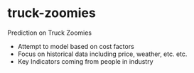 # truck-zoomies
Prediction on Truck Zoomies

 - Attempt to model based on cost factors
 - Focus on historical data including price, weather, etc. etc.
 - Key Indicators coming from people in industry
